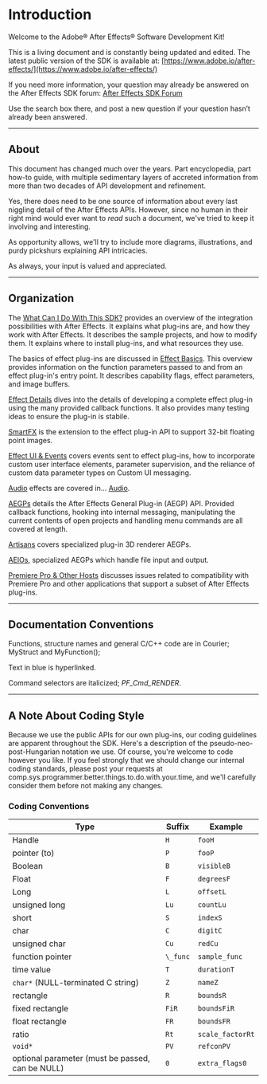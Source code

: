 # Introduction

Welcome to the Adobe® After Effects® Software Development Kit!

This is a living document and is constantly being updated and edited. The latest public version of the SDK is available at: [https://www.adobe.io/after-effects/](https://www.adobe.io/after-effects/)

If you need more information, your question may already be answered on the After Effects SDK forum: [After Effects SDK Forum](https://community.adobe.com/t5/after-effects/bd-p/after-effects?page=1&sort=latest_replies&filter=all&topics=label-sdk)

Use the search box there, and post a new question if your question hasn’t already been answered.

---

## About

This document has changed much over the years. Part encyclopedia, part how-to guide, with multiple sedimentary layers of accreted information from more than two decades of API development and refinement.

Yes, there does need to be one source of information about every last niggling detail of the After Effects APIs. However, since no human in their right mind would ever want to *read* such a document, we've tried to keep it involving and interesting.

As opportunity allows, we'll try to include more diagrams, illustrations, and purdy pickshurs explaining API intricacies.

As always, your input is valued and appreciated.

---

## Organization

The [What Can I Do With This SDK?](intro/what-can-i-do.md) provides an overview of the integration possibilities with After Effects. It explains what plug-ins are, and how they work with After Effects. It describes the sample projects, and how to modify them. It explains where to install plug-ins, and what resources they use.

The basics of effect plug-ins are discussed in [Effect Basics](effect-basics/effect-basics.md). This overview provides information on the function parameters passed to and from an effect plug-in's entry point. It describes capability flags, effect parameters, and image buffers.

[Effect Details](effect-details/effect-details.md) dives into the details of developing a complete effect plug-in using the many provided callback functions. It also provides many testing ideas to ensure the plug-in is stabile.

[SmartFX](smartfx/smartfx.md) is the extension to the effect plug-in API to support 32-bit floating point images.

[Effect UI & Events](effect-ui-events/effect-ui-events.md) covers events sent to effect plug-ins, how to incorporate custom user interface elements, parameter supervision, and the reliance of custom data parameter types on Custom UI messaging.

[Audio](audio/audio.md) effects are covered in... [Audio](audio/audio.md).

[AEGPs](aegps/aegps.md) details the After Effects General Plug-in (AEGP) API. Provided callback functions, hooking into internal messaging, manipulating the current contents of open projects and handling menu commands are all covered at length.

[Artisans](artisans/artisans.md) covers specialized plug-in 3D renderer AEGPs.

[AEIOs](aeios/aeios.md), specialized AEGPs which handle file input and output.

[Premiere Pro & Other Hosts](ppro/ppro.md) discusses issues related to compatibility with Premiere Pro and other applications that support a subset of After Effects plug-ins.

---

## Documentation Conventions

Functions, structure names and general C/C++ code are in Courier; MyStruct and MyFunction();

Text in blue is hyperlinked.

Command selectors are italicized; *PF_Cmd_RENDER*.

---

## A Note About Coding Style

Because we use the public APIs for our own plug-ins, our coding guidelines are apparent throughout the SDK. Here's a description of the pseudo-neo-post-Hungarian notation we use. Of course, you're welcome to code however you like. If you feel strongly that we should change our internal coding standards, please post your requests at comp.sys.programmer.better.things.to.do.with.your.time, and we'll carefully consider them before not making any changes.

### Coding Conventions

|                       Type                       |  Suffix  |     Example      |
| ------------------------------------------------ | -------- | ---------------- |
| Handle                                           | `H`      | `fooH`           |
| pointer (to)                                     | `P`      | `fooP`           |
| Boolean                                          | `B`      | `visibleB`       |
| Float                                            | `F`      | `degreesF`       |
| Long                                             | `L`      | `offsetL`        |
| unsigned long                                    | `Lu`     | `countLu`        |
| short                                            | `S`      | `indexS`         |
| char                                             | `C`      | `digitC`         |
| unsigned char                                    | `Cu`     | `redCu`          |
| function pointer                                 | `\_func` | `sample_func`    |
| time value                                       | `T`      | `durationT`      |
| `char*` (NULL-terminated C string)               | `Z`      | `nameZ`          |
| rectangle                                        | `R`      | `boundsR`        |
| fixed rectangle                                  | `FiR`    | `boundsFiR`      |
| float rectangle                                  | `FR`     | `boundsFR`       |
| ratio                                            | `Rt`     | `scale_factorRt` |
| `void*`                                          | `PV`     | `refconPV`       |
| optional parameter (must be passed, can be NULL) | `0`      | `extra_flags0`   |
